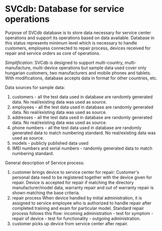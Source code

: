 # SVCdb: Database for service operations

Purpose of SVCdb database is to store data necessary for service center operations and support its operations based on data available. Database in this status represents minimum level which is necessary to handle customers, employess connected to repair process, devices received for repair and service orders as core of operations.

*Simplification*: SVCdb is designed to support multi-country, multi-manufacture, multi-device operations but sample data used cover only hungarian customers, two manufacturers and mobile phones and tablets. With modifications, database accepts data in format for other countries, etc. 

Data sources for sample data: 
1. customers - all the test data used in database are randomly generated data. No real/existing data was used as source.
2. employees - all the test data used in database are randomly generated data. No real/existing data was used as source.
3. addresses  - all the test data used in database are randomly generated data. No real/existing data was used as source.
4. phone numbers - all the test data used in database are randomly generated data to match numbering standard. No real/existing data was used as source. 
5. models - publicly published data used
6. IMEI numbers and serial numbers - randomly generated data to match numbering standard.


General description of Service process: 
1. customer brings device to service center for repair:
Customer's personal data need to be registered together with the device given for repair. Device is accepted for repair if matching the directory manufacturer/model data, warranty repair and out of warranty repair is shown matching the base criteria. 
2. repair process
When device handled by initial administration, it is assigned to service employee who is authorized to handle repair after completed training and exam for particular model. Standard repair process follows this flow: incoming administration - test for symptom - repair of device - test for functionality - outgoing administration.
3. customer picks up device from service center after repair.


